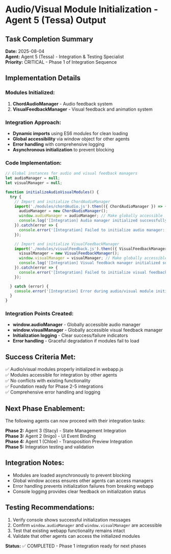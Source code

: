 # Audio/Visual Module Initialization - Agent 5 (Tessa) Output

## **Task Completion Summary**
**Date:** 2025-08-04  
**Agent:** Agent 5 (Tessa) - Integration & Testing Specialist  
**Priority:** CRITICAL - Phase 1 of Integration Sequence

## **Implementation Details**

### **Modules Initialized:**
1. **ChordAudioManager** - Audio feedback system
2. **VisualFeedbackManager** - Visual feedback and animation system

### **Integration Approach:**
- **Dynamic imports** using ES6 modules for clean loading
- **Global accessibility** via window object for other agents
- **Error handling** with comprehensive logging
- **Asynchronous initialization** to prevent blocking

### **Code Implementation:**
```javascript
// Global instances for audio and visual feedback managers
let audioManager = null;
let visualManager = null;

function initializeAudioVisualModules() {
  try {
    // Import and initialize ChordAudioManager
    import('./modules/chordAudio.js').then(({ ChordAudioManager }) => {
      audioManager = new ChordAudioManager();
      window.audioManager = audioManager; // Make globally accessible
      console.log('[Integration] Audio manager initialized successfully');
    }).catch(error => {
      console.error('[Integration] Failed to initialize audio manager:', error);
    });

    // Import and initialize VisualFeedbackManager
    import('./modules/visualFeedback.js').then(({ VisualFeedbackManager }) => {
      visualManager = new VisualFeedbackManager();
      window.visualManager = visualManager; // Make globally accessible
      console.log('[Integration] Visual feedback manager initialized successfully');
    }).catch(error => {
      console.error('[Integration] Failed to initialize visual feedback manager:', error);
    });

  } catch (error) {
    console.error('[Integration] Error during audio/visual module initialization:', error);
  }
}
```

### **Integration Points Created:**
- **window.audioManager** - Globally accessible audio manager
- **window.visualManager** - Globally accessible visual feedback manager
- **Initialization logging** - Clear success/failure indicators
- **Error handling** - Graceful degradation if modules fail to load

## **Success Criteria Met:**
✅ Audio/visual modules properly initialized in webapp.js  
✅ Modules accessible for integration by other agents  
✅ No conflicts with existing functionality  
✅ Foundation ready for Phase 2-5 integrations  
✅ Comprehensive error handling and logging  

## **Next Phase Enablement:**
The following agents can now proceed with their integration tasks:

**Phase 2:** Agent 3 (Stacy) - State Management Integration  
**Phase 3:** Agent 2 (Inigo) - UI Event Binding  
**Phase 4:** Agent 1 (Chloe) - Transposition Preview Integration  
**Phase 5:** Integration testing and validation  

## **Integration Notes:**
- Modules are loaded asynchronously to prevent blocking
- Global window access ensures other agents can access managers
- Error handling prevents initialization failures from breaking webapp
- Console logging provides clear feedback on initialization status

## **Testing Recommendations:**
1. Verify console shows successful initialization messages
2. Confirm `window.audioManager` and `window.visualManager` are accessible
3. Test that existing webapp functionality remains intact
4. Validate that other agents can access the initialized modules

**Status:** ✅ COMPLETED - Phase 1 integration ready for next phases
